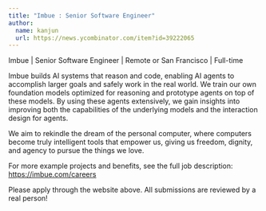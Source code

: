 ```yaml
---
title: "Imbue : Senior Software Engineer"
author:
  name: kanjun
  url: https://news.ycombinator.com/item?id=39222065
---
```

Imbue | Senior Software Engineer | Remote or San Francisco | Full-time

Imbue builds AI systems that reason and code, enabling AI agents to accomplish larger goals and safely work in the real world. We train our own foundation models optimized for reasoning and prototype agents on top of these models. By using these agents extensively, we gain insights into improving both the capabilities of the underlying models and the interaction design for agents.

We aim to rekindle the dream of the personal computer, where computers become truly intelligent tools that empower us, giving us freedom, dignity, and agency to pursue the things we love.

For more example projects and benefits, see the full job description: <a href="https:&#x2F;&#x2F;imbue.com&#x2F;careers" rel="nofollow">https:&#x2F;&#x2F;imbue.com&#x2F;careers</a>

Please apply through the website above. All submissions are reviewed by a real person!
